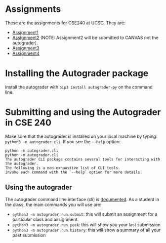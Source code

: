 # Assignments
These are the assignments for CSE240 at UCSC.  They are:
- [Assignment1](Assignment1/)
- [Assignment2](Assignment2/) (NOTE: Assignment2 will be submitted to CANVAS not the autograder).
- [Assignment3](Assignment3/)
- [Assignment4](Assignment4/)
  
# Installing the Autograder package
Install the autograder with `pip3 install autograder-py` on the command line.  

# Submitting and using the Autograder in CSE 240

Make sure that the autograder is installed on your local machine by
typing: `python3 -m autograder.cli`.  If you see the `--help` option:

```nil
python -m autograder.cli
python -m autograder.cli
The autograder CLI package contains several tools for interacting with the autograder.
The following is a non-exhaustive list of CLI tools.
Invoke each command with the `--help` option for more details.
```
## Using the autograder

The autograder command line interface (cli) is [documented](https://github.com/eriq-augustine/autograder-py).  As a
student in the class, the main commands you will use are:

-   `python3 -m autograder.run.submit`: this will submit an assignment
    for a particular class and assignment.
-   `python3 -m autograder.run.peek`: this will show you your last submission
-   `python3 -m autograder.run.history`: this will show a summary of all
    your past submission
